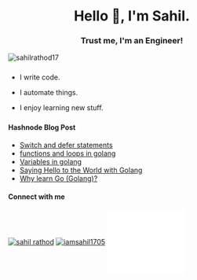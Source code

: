 <h1 align="center">Hello 👋, I'm Sahil.</h1>
<h3 align="center">Trust me, I'm an Engineer!</h3> 

<p align="left"> <img src="https://komarev.com/ghpvc/?username=sahilrathod17&label=Profile%20views&color=0e75b6&style=flat" alt="sahilrathod17" /> </p>

###
- I write code.

- I automate things.

- I enjoy learning new stuff.
###

#### Hashnode Blog Post
<!-- HASHNODE:START -->
- [Switch and defer statements](https://operationsguy.hashnode.dev/switch-and-defer-statements)
- [functions and loops in golang](https://operationsguy.hashnode.dev/functions-and-loops-in-golang)
- [Variables in golang](https://operationsguy.hashnode.dev/variables-in-golang)
- [Saying Hello to the World with Golang](https://operationsguy.hashnode.dev/saying-hello-to-the-world-with-golang)
- [Why learn Go &lpar;Golang&rpar;?](https://operationsguy.hashnode.dev/why-learn-go)
<!-- HASHNODE:END -->

<h4 align="left">Connect with me</h4>
<p align="left">
<a href="https://www.linkedin.com/in/sahilrathod017/" target="blank"><img align="center" src="https://raw.githubusercontent.com/rahuldkjain/github-profile-readme-generator/master/src/images/icons/Social/linked-in-alt.svg" alt="sahil rathod" height="30" width="40" /></a>
<a href="https://twitter.com/iamsahil1705" target="blank"><img align="center" src="https://raw.githubusercontent.com/rahuldkjain/github-profile-readme-generator/master/src/images/icons/Social/twitter.svg" alt="iamsahil1705" height="30" width="40" /></a>
<a href="https://hashnode.com/@Sahil17" target="blank"><img align="center" src="https://github.com/Sahill17/Sahill17/blob/main/svg/hashnode.svg" alt="@sahil17" height="130" width="160" /></a> 
</p>
